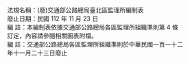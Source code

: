 法規名稱：(廢)交通部公路總局臺北區監理所編制表  
廢止日期：民國 112 年 11 月 23 日  
編 註：本編制表依據交通部公路總局各區監理所組織準則第 4 條  
訂定，內容請參閱相關圖表附檔。  
編 註：交通部公路總局各區監理所組織準則於中華民國一百一十二  
年十一月二十三日廢止  


